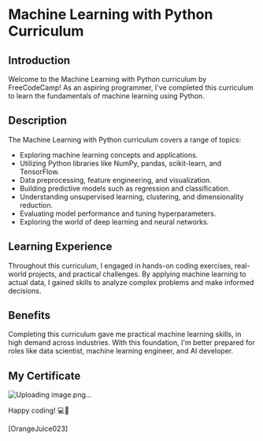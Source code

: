 # Machine Learning with Python Curriculum

## Introduction

Welcome to the Machine Learning with Python curriculum by FreeCodeCamp! As an aspiring programmer, I've completed this curriculum to learn the fundamentals of machine learning using Python.

## Description

The Machine Learning with Python curriculum covers a range of topics:

- Exploring machine learning concepts and applications.
- Utilizing Python libraries like NumPy, pandas, scikit-learn, and TensorFlow.
- Data preprocessing, feature engineering, and visualization.
- Building predictive models such as regression and classification.
- Understanding unsupervised learning, clustering, and dimensionality reduction.
- Evaluating model performance and tuning hyperparameters.
- Exploring the world of deep learning and neural networks.

## Learning Experience

Throughout this curriculum, I engaged in hands-on coding exercises, real-world projects, and practical challenges. By applying machine learning to actual data, I gained skills to analyze complex problems and make informed decisions.

## Benefits

Completing this curriculum gave me practical machine learning skills, in high demand across industries. With this foundation, I'm better prepared for roles like data scientist, machine learning engineer, and AI developer.

## My Certificate

![Uploading image.png…]()


Happy coding! 💻🚀

\[OrangeJuice023\]
